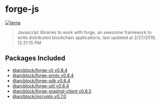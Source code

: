 # forge-js

[![lerna](https://img.shields.io/badge/maintained%20with-lerna-cc00ff.svg)](https://lernajs.io/)

> Javascript libraries to work with forge, an awesome framework to write distributed blockchain applications, last updated at 2/27/2019, 12:21:15 PM

## Packages Included

- [@arcblock/forge-cli v0.8.4](./packages/forge-cli)
- [@arcblock/forge-proto v0.8.4](./packages/forge-proto)
- [@arcblock/forge-sdk v0.8.4](./packages/forge-sdk)
- [@arcblock/forge-util v0.8.4](./packages/forge-util)
- [@arcblock/forge-graphql-client v0.8.5](./packages/graphql-client)
- [@arcblock/mcrypto v0.7.0](./packages/mcrypto)


